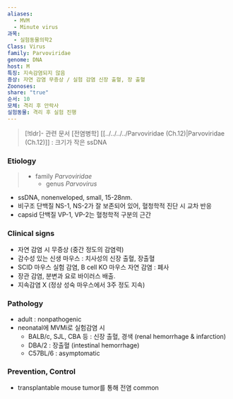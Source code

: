 ```yaml
---
aliases:
  - MVM
  - Minute virus
과목:
  - 실험동물의학2
Class: Virus
family: Parvoviridae
genome: DNA
host: M
특징: 지속감염되지 않음
증상: 자연 감염 무증상 / 실험 감염 신장 출혈, 장 출혈
Zoonoses: 
share: "true"
순서: 10
모체: 격리 후 안락사
실험동물: 격리 후 실험 진행
---
```

>[!tldr]- 관련 문서
>[전염병학] [[../../../../Parvoviridae (Ch.12)|Parvoviridae (Ch.12)]] : 크기가 작은 ssDNA
### Etiology
> - family *Parvoviridae*
> 	- genus *Parvovirus*

- ssDNA, nonenveloped, small, 15-28nm.
- 비구조 단백질 NS-1, NS-2가 잘 보존되어 있어, 혈청학적 진단 시 교차 반응
- capsid 단백질 VP-1, VP-2는 혈청학적 구분의 근간
### Clinical signs
- 자연 감염 시 무증상 (중간 정도의 감염력)
- 감수성 있는 신생 마우스 : 치사성의 신장 출혈, 장출혈
- SCID 마우스 실험 감염, B cell KO 마우스 자연 감염 : 폐사
- 장관 감염, 분변과 요로 바이러스 배출.
- 지속감염 X (정상 성숙 마우스에서 3주 정도 지속)
### Pathology
 - adult : nonpathogenic
 - neonatal에 MVMi로 실험감염 시
	 - BALB/c, SJL, CBA 등 : 신장 출혈, 경색 (renal hemorrhage & infarction)
	 - DBA/2 : 장출혈 (intestinal hemorrhage)
	 - C57BL/6 : asymptomatic
### Prevention, Control
- transplantable mouse tumor를 통해 전염 common